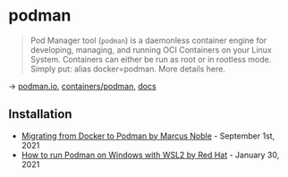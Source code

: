 # podman

> Pod Manager tool (`podman`) is a daemonless container engine for developing, managing, and running OCI Containers on your Linux System. Containers can either be run as root or in rootless mode. Simply put: alias docker=podman. More details here.

→ [podman.io](https://podman.io/), [containers/podman](https://github.com/containers/podman), [docs](https://docs.podman.io)

## Installation

* [Migrating from Docker to Podman by Marcus Noble](https://marcusnoble.co.uk/2021-09-01-migrating-from-docker-to-podman/) - September 1st, 2021
* [How to run Podman on Windows with WSL2 by Red Hat](https://www.redhat.com/sysadmin/podman-windows-wsl2) - January 30, 2021
